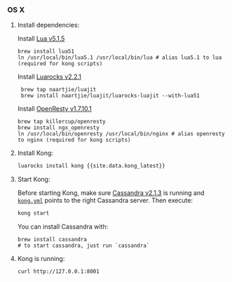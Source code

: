 ### OS X

1. Install dependencies:

    Install [Lua v5.1.5](http://www.lua.org/versions.html#5.1)

    ```
    brew install lua51
    ln /usr/local/bin/lua5.1 /usr/local/bin/lua # alias lua5.1 to lua (required for kong scripts)
    ```

    Install [Luarocks v2.2.1](http://luarocks.org)

   ```
    brew tap naartjie/luajit
    brew install naartjie/luajit/luarocks-luajit --with-lua51
   ```

    Install [OpenResty v1.7.10.1](http://openresty.com/)

    ```
    brew tap killercup/openresty
    brew install ngx_openresty
    ln /usr/local/bin/openresty /usr/local/bin/nginx # alias openresty to nginx (required for kong scripts)
    ```

2. Install Kong:

    ```bash
    luarocks install kong {{site.data.kong_latest}}
    ```

3. Start Kong:

    Before starting Kong, make sure [Cassandra v2.1.3](http://cassandra.apache.org/) is running and [`kong.yml`](/docs/getting-started/configuration/) points to the right Cassandra server. Then execute:

    ```bash
    kong start
    ```

    You can install Cassandra with:

    ```
    brew install cassandra
    # to start cassandra, just run `cassandra`
    ```

4. Kong is running:

    ```bash
    curl http://127.0.0.1:8001
    ```
